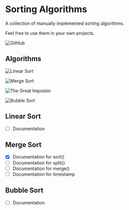 # Sorting Algorithms
A collection of manually implemented sorting algorithms.

Feel free to use them in your own projects.

![GitHub](https://img.shields.io/github/license/ChristopherKlix/sorting_algorithms?style=for-the-badge)

## Algorithms

![Linear Sort](https://img.shields.io/badge/Linear%20Sort-works-success?style=for-the-badge)

![Merge Sort](https://img.shields.io/badge/Merge%20Sort-works-success?style=for-the-badge)

![The Great Impostor](https://img.shields.io/badge/The%20Great%20Impostor-works-success?style=for-the-badge)

![Bubble Sort](https://img.shields.io/badge/Bubble%20Sort-works-success?style=for-the-badge)

## Linear Sort
- [ ] Documentation

## Merge Sort
- [x] Documentation for sort()
- [ ] Documentation for split()
- [ ] Documentation for merge()
- [ ] Documentation for timestamp

## Bubble Sort
- [ ] Documentation
